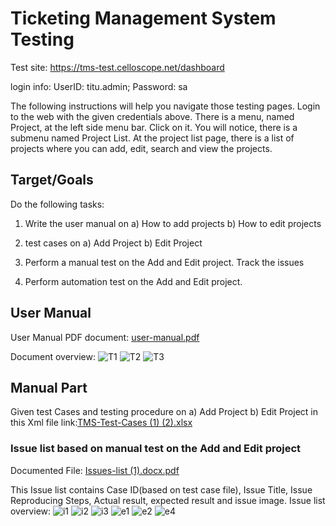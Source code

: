
# Ticketing Management System Testing
Test site: https://tms-test.celloscope.net/dashboard

login info: UserID: titu.admin;
            Password: sa

The following instructions will help you navigate those testing pages.
Login to the web with the given credentials above. There is a menu, named Project, at the left side menu bar. Click on it. You will notice, there is a submenu named Project List. At the project list page, there is a list of projects where you can add, edit, search and view the projects.






## Target/Goals

Do the following tasks:
1. Write the user manual on 
a) How to add projects
b) How to edit projects

2. test cases on 
a) Add Project
b) Edit Project

3. Perform a manual test on the Add and Edit project. Track the issues
4. Perform automation test on the Add and Edit project. 

##  User Manual

User Manual PDF document: [user-manual.pdf](https://github.com/Sakif1997/WebAutomation/files/12113429/user-manual.pdf)

Document overview:
![T1](https://github.com/Sakif1997/WebAutomation/assets/45315685/d420c638-543b-498f-ac5e-00b6499690ca)
![T2](https://github.com/Sakif1997/WebAutomation/assets/45315685/46610b10-b119-4db2-abf2-d0a91b4db7a2)
![T3](https://github.com/Sakif1997/WebAutomation/assets/45315685/9a9e3f45-c420-4976-9a1c-0030cf4dd92f)

## Manual Part 

Given test Cases and testing procedure on 
a) Add Project b) Edit Project in this Xml file link:[TMS-Test-Cases (1) (2).xlsx](https://github.com/Sakif1997/WebAutomation/files/12113171/TMS-Test-Cases.1.2.xlsx)



### Issue list based on manual test on the Add and Edit project

Documented File: [Issues-list (1).docx.pdf](https://github.com/Sakif1997/WebAutomation/files/12113292/Issues-list.1.docx.pdf)


This Issue list contains Case ID(based on test case file), Issue Title, Issue Reproducing Steps, Actual result, expected result and issue image.
Issue list overview:
![i1](https://github.com/Sakif1997/WebAutomation/assets/45315685/320efd9f-15e6-494e-8d53-e59f0e5dfb63)
![i2](https://github.com/Sakif1997/WebAutomation/assets/45315685/d62a9022-e204-4559-b023-c29778ecf31c)
![i3](https://github.com/Sakif1997/WebAutomation/assets/45315685/e04b26f1-0c56-4f19-ba27-57f7f8abbfa6)
![e1](https://github.com/Sakif1997/WebAutomation/assets/45315685/2e933abd-9b47-4c76-9981-9ac8bcfd1d39)
![e2](https://github.com/Sakif1997/WebAutomation/assets/45315685/578a1445-2cff-4c53-8cc5-c88dda4286ae)
![e4](https://github.com/Sakif1997/WebAutomation/assets/45315685/db9594d3-da86-414b-9abe-4f64286f7067)
